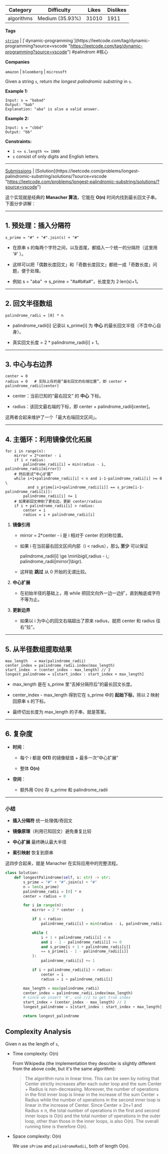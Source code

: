|Category|Difficulty|Likes|Dislikes|
|---|---|---|---|
|algorithms|Medium (35.93%)|31010|1911|

**Tags**

[`string`](https://leetcode.com/tag/string?source=vscode "https://leetcode.com/tag/string?source=vscode") | [`dynamic-programming`](https://leetcode.com/tag/dynamic-programming?source=vscode "https://leetcode.com/tag/dynamic-programming?source=vscode") #palindrom #核心 

**Companies**

`amazon` | `bloomberg` | `microsoft`

Given a string `s`, return _the longest_ _palindromic_ _substring_ in `s`.

**Example 1:**

```
Input: s = "babad"
Output: "bab"
Explanation: "aba" is also a valid answer.
```

**Example 2:**

```
Input: s = "cbbd"
Output: "bb"
```

**Constraints:**

- `1 <= s.length <= 1000`
- `s` consist of only digits and English letters.

---

[Submissions](https://leetcode.com/problems/longest-palindromic-substring/submissions/?source=vscode "https://leetcode.com/problems/longest-palindromic-substring/submissions/?source=vscode") | [Solution](https://leetcode.com/problems/longest-palindromic-substring/solutions/?source=vscode "https://leetcode.com/problems/longest-palindromic-substring/solutions/?source=vscode")

这个实现就是经典的 **Manacher 算法**，它能在 **O(n)** 时间内找到最长回文子串。下面分步讲解：

---

## **1. 预处理：插入分隔符**

```
s_prime = "#" + "#".join(s) + "#"
```

- 在原串 s 的每两个字符之间，以及首尾，都插入一个统一的分隔符（这里用 '#' ）。
    
- 这样可以把「偶数长度回文」和「奇数长度回文」都统一成「奇数长度」问题，便于处理。
    
- 例如 s = "aba" → s_prime = "#a#b#a#"，长度变为 2·len(s)+1。
    

---

## **2. 回文半径数组**

```
palindrome_radii = [0] * n
```

- palindrome_radii[i] 记录以 s_prime[i] 为 **中心** 的最长回文半径（不含中心自身）。
    
- 真实回文长度 = 2 * palindrome_radii[i] + 1。
    

---

## **3. 中心与右边界**

```
center = 0
radius = 0   # 实际上存的是“最右回文的右端位置”，即 center + palindrome_radii[center]
```

- center：当前已知的“最右回文” 的 **中心** 下标。
    
- radius：该回文最右端的下标，即 center + palindrome_radii[center]。
    

  

这两者合起来维护了一个「最大右端回文区间」。

---

## **4. 主循环：利用镜像优化拓展**

```
for i in range(n):
    mirror = 2*center - i
    if i < radius:
        palindrome_radii[i] = min(radius - i, palindrome_radii[mirror])
    # 然后尝试“中心扩展”
    while i+1+palindrome_radii[i] < n and i-1-palindrome_radii[i] >= 0 \
          and s_prime[i+1+palindrome_radii[i]] == s_prime[i-1-palindrome_radii[i]]:
        palindrome_radii[i] += 1
    # 如果新回文伸到了更右边，更新 center/radius
    if i + palindrome_radii[i] > radius:
        center = i
        radius = i + palindrome_radii[i]
```

1. **镜像引用**
    
    - mirror = 2*center - i 是 i 相对于 center 的对称位置。
        
    - 如果 i 在当前最右回文区间内部（i < radius），那么 **至少** 可以保证
        
        palindrome\_radii[i] \ge \min\bigl(\,radius - i,\; palindrome\_radii[mirror]\bigr).
        
    - 这样能 **跳过** 从 0 开始的无谓比较。
        
    
2. **中心扩展**
    
    - 在初始半径的基础上，用 while 把回文向外一边一边扩，直到触底或字符不等为止。
        
    
3. **更新边界**
    
    - 如果以 i 为中心的回文右端超出了原来 radius，就把 center 和 radius 往右“拉”。
        
    

---

## **5. 从半径数组提取结果**

```
max_length   = max(palindrome_radii)
center_index = palindrome_radii.index(max_length)
start_index  = (center_index - max_length) // 2
longest_palindrome = s[start_index : start_index + max_length]
```

- max_length 是在 s_prime 里“去掉分隔符后”的最长回文长度。
    
- center_index - max_length 得到它在 s_prime 中的 **起始下标**，除以 2 映射回原串 s 的下标。
    
- 最终切出长度为 max_length 的子串，就是答案。
    

---

## **6. 复杂度**

- **时间**：
    
    - 每个 i 都是 **O(1)** 的镜像赋值 + 最多一次“中心扩展”
        
    - 整体 **O(n)**
        
    
- **空间**：
    
    - 额外用 O(n) 存 s_prime 和 palindrome_radii
        
    

---

### **小结**

- **插入分隔符** 统一处理偶/奇回文
    
- **镜像原理**（利用已知回文）避免重复比较
    
- **中心扩展** 最终确认最大半径
    
- **索引映射** 恢复到原串
    

  

这四步合起来，就是 Manacher 在实际应用中的完整流程。

```python
class Solution:
    def longestPalindrome(self, s: str) -> str:
        s_prime = "#" + "#".join(s) + "#"
        n = len(s_prime)
        palindrome_radii = [0] * n
        center = radius = 0

        for i in range(n):
            mirror = 2 * center - i

            if i < radius:
                palindrome_radii[i] = min(radius - i, palindrome_radii[mirror])

            while (
                i + 1 + palindrome_radii[i] < n
                and i - 1 - palindrome_radii[i] >= 0
                and s_prime[i + 1 + palindrome_radii[i]]
                == s_prime[i - 1 - palindrome_radii[i]]
            ):
                palindrome_radii[i] += 1

            if i + palindrome_radii[i] > radius:
                center = i
                radius = i + palindrome_radii[i]

        max_length = max(palindrome_radii)
        center_index = palindrome_radii.index(max_length)
        # since we insert '#', use //2 to get true index
        start_index = (center_index - max_length) // 2
        longest_palindrome = s[start_index : start_index + max_length]

        return longest_palindrome
```

## **Complexity Analysis**

Given n as the length of `s`,

- Time complexity: O(n)
    
    From Wikipedia (the implementation they describe is slightly different from the above code, but it's the same algorithm):
    
    > The algorithm runs in linear time. This can be seen by noting that Center strictly increases after each outer loop and the sum Center + Radius is non-decreasing. Moreover, the number of operations in the first inner loop is linear in the increase of the sum Center + Radius while the number of operations in the second inner loop is linear in the increase of Center. Since Center ≤ 2n+1 and Radius ≤ n, the total number of operations in the first and second inner loops is O(n) and the total number of operations in the outer loop, other than those in the inner loops, is also O(n). The overall running time is therefore O(n).
    
- Space complexity: O(n)
    
    We use `sPrime` and `palindromeRadii`, both of length O(n).